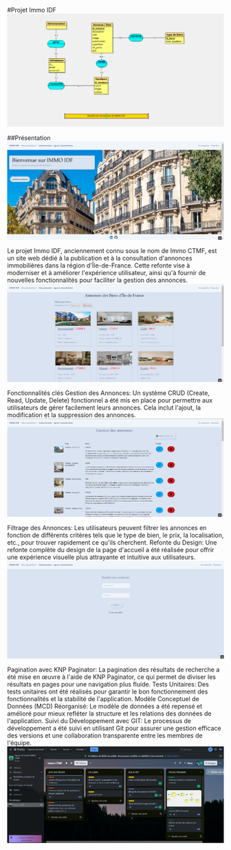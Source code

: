 #Projet Immo IDF
![Texte alternatif](immo%20idf/i1.png)


##Présentation
![Texte alternatif](immo%20idf/i2.png)

Le projet Immo IDF, anciennement connu sous le nom de Immo CTMF, est un site web dédié à la publication et à la consultation d'annonces immobilières dans la région d'Île-de-France. Cette refonte vise à moderniser et à améliorer l'expérience utilisateur, ainsi qu'à fournir de nouvelles fonctionnalités pour faciliter la gestion des annonces.
<br>
![Texte alternatif](immo%20idf/i3.png)

Fonctionnalités clés
Gestion des Annonces: Un système CRUD (Create, Read, Update, Delete) fonctionnel a été mis en place pour permettre aux utilisateurs de gérer facilement leurs annonces. Cela inclut l'ajout, la modification et la suppression des annonces.
<br>
![Texte alternatif](immo%20idf/i4.png)

Filtrage des Annonces: Les utilisateurs peuvent filtrer les annonces en fonction de différents critères tels que le type de bien, le prix, la localisation, etc., pour trouver rapidement ce qu'ils cherchent.
Refonte du Design: Une refonte complète du design de la page d'accueil a été réalisée pour offrir une expérience visuelle plus attrayante et intuitive aux utilisateurs.
<br>
![Texte alternatif](immo%20idf/i5.png)

Pagination avec KNP Paginator: La pagination des résultats de recherche a été mise en œuvre à l'aide de KNP Paginator, ce qui permet de diviser les résultats en pages pour une navigation plus fluide.
Tests Unitaires: Des tests unitaires ont été réalisés pour garantir le bon fonctionnement des fonctionnalités et la stabilité de l'application.
Modèle Conceptuel de Données (MCD) Réorganisé: Le modèle de données a été repensé et amélioré pour mieux refléter la structure et les relations des données de l'application.
Suivi du Développement avec GIT: Le processus de développement a été suivi en utilisant Git pour assurer une gestion efficace des versions et une collaboration transparente entre les membres de l'équipe.
<br>
![Texte alternatif](immo%20idf/i6.png)


